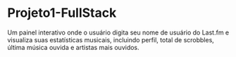 # Projeto1-FullStack

Um painel interativo onde o usuário digita seu nome de usuário do Last.fm e visualiza suas estatísticas musicais, incluindo perfil, total de scrobbles, última música ouvida e artistas mais ouvidos.
